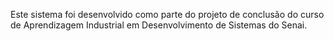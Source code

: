 Este sistema foi desenvolvido como parte do projeto de conclusão do curso de Aprendizagem Industrial em Desenvolvimento de Sistemas do Senai.
